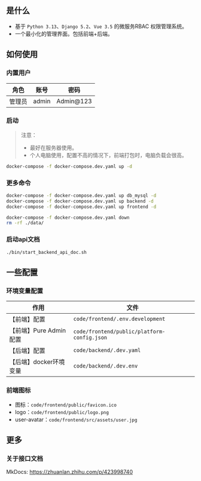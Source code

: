 ## 是什么

- 基于 `Python 3.13`、`Django 5.2`、`Vue 3.5` 的微服务RBAC 权限管理系统。
- 一个最小化的管理界面。包括前端+后端。

## 如何使用

### 内置用户

| 角色 | 账号 | 密码 |
| ---- | ---- | ---- |
| 管理员 | admin | Admin@123 |


### 启动

> 注意：
>
> - 最好在服务器使用。
> - 个人电脑使用，配置不高的情况下，前端打包时，电脑负载会很高。

```bash
docker-compose -f docker-compose.dev.yaml up -d
```

### 更多命令

```bash
docker-compose -f docker-compose.dev.yaml up db_mysql -d
docker-compose -f docker-compose.dev.yaml up backend -d
docker-compose -f docker-compose.dev.yaml up frontend -d

docker-compose -f docker-compose.dev.yaml down
rm -rf ./data/
```

### 启动api文档

```bash
./bin/start_backend_api_doc.sh
```

## 一些配置

### 环境变量配置

| 作用 | 文件 |
| ---- | ---- |
| 【前端】配置 | `code/frontend/.env.development` |
| 【前端】Pure Admin配置 | `code/frontend/public/platform-config.json` |
| 【后端】配置 | `code/backend/.dev.yaml` |
| 【后端】docker环境变量 | `code/backend/.dev.env` |

### 前端图标

- 图标：`code/frontend/public/favicon.ico`
- logo：`code/frontend/public/logo.png`
- user-avatar：`code/frontend/src/assets/user.jpg`

## 更多

### 关于接口文档

MkDocs: https://zhuanlan.zhihu.com/p/423998740
